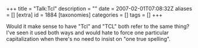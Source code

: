 +++
title = "Talk:Tcl"
description = ""
date = 2007-02-01T07:08:32Z
aliases = []
[extra]
id = 1884
[taxonomies]
categories = []
tags = []
+++

Would it make sense to have "Tcl" and "TCL" both refer to the same thing? I've seen it used both ways and would hate to force one particular capitalization when there's no need to insist on "one true spelling".
